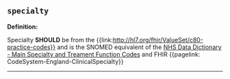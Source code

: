 ## `specialty`

<b>Definition:</b>

Specialty **SHOULD** be from the {{link:http://hl7.org/fhir/ValueSet/c80-practice-codes}} and is the SNOMED equivalent of the [NHS Data Dictionary - Main Specialty and Treament Function Codes](https://datadictionary.nhs.uk/supporting_information/main_specialty_and_treatment_function_codes_table.html) and FHIR {{pagelink: CodeSystem-England-ClinicalSpecialty}}

---
